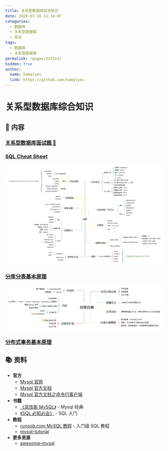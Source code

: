 ```yaml
---
title: 关系型数据库综合知识
date: 2020-07-16 11:14:07
categories: 
  - 数据库
  - 关系型数据库
  - 综合
tags: 
  - 数据库
  - 关系型数据库
permalink: /pages/22f2e3/
hidden: true
author: 
  name: kamalyes
  link: https://github.com/kamalyes
---
```


# 关系型数据库综合知识

## 📖 内容

### [关系型数据库面试题 💯](01.关系型数据库面试.md)

### [SQL Cheat Sheet](02.SqlCheatSheet.md)

![img](https://raw.githubusercontent.com/kamalyes/image-bed/master/snap/20200115160512.png)

### [分库分表基本原理](https://yuyanqing.cn/pages/e1046e/)

![img](https://raw.githubusercontent.com/kamalyes/image-bed/master/snap/20200716110854.png)

### [分布式事务基本原理](https://yuyanqing.cn/pages/e1881c/)

## 📚 资料

- **官方**
  - [Mysql 官网](https://www.mysql.com/)
  - [Mysql 官方文档](https://dev.mysql.com/doc/)
  - [Mysql 官方文档之命令行客户端](https://dev.mysql.com/doc/refman/8.0/en/mysql.html)
- **书籍**
  - [《高性能 MySQL》](https://item.jd.com/11220393.html) - Mysql 经典
  - [《SQL 必知必会》](https://item.jd.com/11232698.html) - SQL 入门
- **教程**
  - [runoob.com MySQL 教程](http://www.runoob.com/mymysql-tutorial.html) - 入门级 SQL 教程
  - [mysql-tutorial](https://github.com/jaywcjlove/mysql-tutorial)
- **更多资源**
  - [awesome-mysql](https://github.com/jobbole/awesome-mysql-cn)
